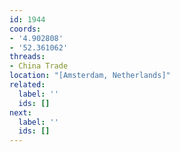 ```yaml
---
id: 1944
coords:
- '4.902808'
- '52.361062'
threads:
- China Trade
location: "[Amsterdam, Netherlands]"
related:
  label: ''
  ids: []
next:
  label: ''
  ids: []
---
```


